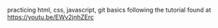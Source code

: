 practicing html, css, javascript, git basics following the tutorial found at https://youtu.be/EWv2jnhZErc
